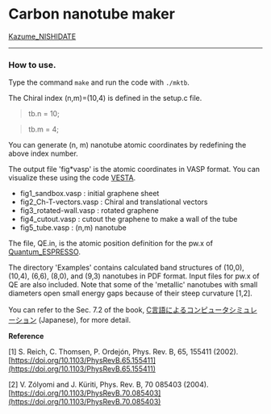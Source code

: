 

# Carbon nanotube maker

[Kazume_NISHIDATE](kazume.nishidate@gmail.com)

-------------------------------------------------------------------------------

### How to use.

  Type the command `make` and run the code with `./mktb`.

  The Chiral index (n,m)=(10,4) is defined in the setup.c file.

> tb.n =  10;

> tb.m =  4;
  
  You can generate (n, m) nanotube atomic coordinates by redefining the above index number.

  
  The output file 'fig*vasp' is the atomic coordinates in VASP format. You can visualize these using the code [VESTA](https://jp-minerals.org/vesta/jp/).

- fig1_sandbox.vasp : initial graphene sheet
- fig2_Ch-T-vectors.vasp : Chiral and translational vectors
- fig3_rotated-wall.vasp : rotated graphene 
- fig4_cutout.vasp : cutout the graphene to make a wall of the tube
- fig5_tube.vasp : (n,m) nanotube 
  
The file, QE.in, is the atomic position definition for the pw.x of [Quantum_ESPRESSO](https://www.quantum-espresso.org/).

The directory 'Examples' contains calculated band structures of (10,0), (10,4), (6,6), (8,0), and (9,3) nanotubes in PDF format. Input files for pw.x of QE are also included. Note that some of the 'metallic' nanotubes with small diameters open small energy gaps because of their steep curvature [1,2].
  
You can refer to the Sec. 7.2 of the book, [C言語によるコンピュータシミュレーション](http://web.cc.iwate-u.ac.jp/~nisidate/main.pdf) (Japanese), for more detail.
  
**Reference**

[1] S. Reich, C. Thomsen, P. Ordej&oacute;n, Phys. Rev. B, 65, 155411 (2002).
[https://doi.org/10.1103/PhysRevB.65.155411](https://doi.org/10.1103/PhysRevB.65.155411)

[2] V. Z&oacute;lyomi and J. K&uuml;riti, Phys. Rev. B, 70 085403 (2004).
[https://doi.org/10.1103/PhysRevB.70.085403](https://doi.org/10.1103/PhysRevB.70.085403)
